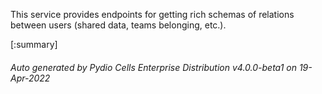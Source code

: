 






This service provides endpoints for getting rich schemas of relations between users (shared data, teams belonging, etc.).

[:summary]

###### Auto generated by Pydio Cells Enterprise Distribution v4.0.0-beta1 on 19-Apr-2022
